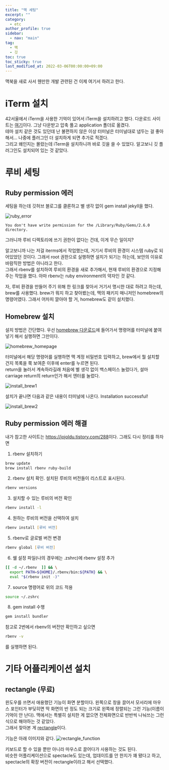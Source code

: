 ```yaml
---
title: "맥 세팅"
excerpt: ""
category: 
  - etc
author_profile: true
sidebar:
  - nav: "main" 
tag:
  - 맥
  - 깃
toc: true
toc_sticky: true
last_modified_at: 2022-03-06T00:00:00+09:00
---
```

맥북을 새로 사서 웬만한 개발 관련된 건 이제 여기서 하려고 한다. 

# iTerm 설치
42서울에서 iTerm을 사용한 기억이 있어서 iTerm을 설치하려고 했다. 다운로드 사이트는 [여기](https://iterm2.com/)이다. 그냥 다운받고 압축 풀고 application 폴더로 옮겼다.  
테마 설치 같은 것도 있던데 난 불편하지 않은 이상 터미널은 터미널대로 냅두는 걸 좋아해서... 나중에 플러그인 더 설치하게 되면 추가로 적겠다.  
그리고 왜인지는 몰랐는데 iTerm을 설치하니까 바로 깃을 쓸 수 있었다. 알고보니 깃 플러그인도 설치되어 있는 것 같았다.

# 루비 세팅
## Ruby permission 에러
세팅을 하는데 깃허브 블로그를 클론하고 별 생각 없이 gem install jekyll을 했다.

![ruby_error](/assets/images/page/etc/2022-03-06_ruby_error.png)

```
You don't have write permission for the /Library/Ruby/Gems/2.6.0 directory.
```
그러니까 루비 디렉토리에 쓰기 권한이 없다는 건데, 이게 무슨 일이지?

알고보니까 나는 저걸 iterms에서 작업했는데, 거기서 루비의 환경이 시스템 ruby로 되어있었던 것이다. 그래서 root 권한으로 실행하면 설치가 되기는 하는데, 보안의 이유로 바람직한 방법은 아니라고 한다.  
그래서 rbenv를 설치하여 루비의 환경을 새로 추가해서, 현재 루비의 환경으로 지정해주는 작업을 했다. 아마 rbenv는 ruby environment의 약자인 것 같다.

자, 루비 환경을 만들어 주기 위해 한 링크를 찾아서 거기서 명시한 대로 하려고 하는데, brew를 사용했다. brew가 뭐지 하고 찾아봤는데, 맥의 패키지 매니저인 homebrew의 명령어였다. 그래서 어차피 깔아야 할 거, homebrew도 같이 설치했다.

## Homebrew 설치
설치 방법은 간단했다. 우선 [homebrew 다운로드](https://brew.sh/index_ko)에 들어가서 명령어를 터미널에 붙여넣기 해서 실행하면 그만이다.

![homebrew_homepage](/assets/images/page/etc/2022-03-06_install_brew1.png)

터미널에서 해당 명령어를 실행하면 맥 계정 비밀번호 입력하고, brew에서 뭘 설치할 건지 목록을 쭉 보여준 이후에 enter를 누르면 된다.  
return을 눌러서 계속하라길래 처음에 별 생각 없이 백스페이스 눌렀다가, 설마 carriage return의 return인가 해서 엔터를 눌렀다.

![install_brew1](/assets/images/page/etc/2022-03-06_install_brew2.png)

설치가 끝나면 다음과 같은 내용이 터미널에 나온다. Installation successful!

![install_brew2](/assets/images/page/etc/2022-03-06_install_brew3.png)

## Ruby permission 에러 해결
내가 참고한 사이트는 <https://jojoldu.tistory.com/288>이다. 그래도 다시 정리를 하자면

1. rbenv 설치하기
```zsh
brew update  
brew install rbenv ruby-build
```

2. rbenv 설치 확인. 설치된 루비의 버전들이 리스트로 표시된다.
```zsh
rbenv versions
```

3. 설치할 수 있는 루비의 버전 확인
```zsh
rbenv install -l
```

4. 원하는 루비의 버전을 선택하여 설치
```zsh
rbenv install [루비 버전]
```

5. rbenv로 글로벌 버전 변경
```zsh
rbenv global [루비 버전]
```

6. 쉘 설정 파일(나의 경우에는 .zshrc)에 rbenv 설정 추가
```zsh
[[ -d ~/.rbenv  ]] && \
  export PATH=${HOME}/.rbenv/bin:${PATH} && \
  eval "$(rbenv init -)"
```

7. source 명령어로 위의 코드 적용
```zsh
source ~/.zshrc
```

8. gem install 수행
```zsh
gem install bundler
```

참고로 2번에서 rbenv의 버전만 확인하고 싶으면
```zsh
rbenv -v
```
를 실행하면 된다.

# 기타 어플리케이션 설치
## rectangle (무료)
윈도우를 쓰면서 애용했던 기능이 화면 분할이다. 왼쪽으로 창을 끌어서 모서리에 마우스 포인터가 부딪히면 딱 화면의 반 정도 되는 크기로 왼쪽에 정렬되는 그런 기능(이름이 기억이 안 난다). 맥에서는 특별히 설치한 게 없으면 전체화면으로 반반씩 나눠쓰는 그런 식으로 해야하는 것 같았다.  
그래서 찾아본 게 [rectangle](https://rectangleapp.com/)이다.

기능은 아래 이미지와 같다.
![rectangle_function](/assets/images/page/etc/2022-03-06_rectangle_func.png)

키보드로 할 수 있을 뿐만 아니라 마우스로 끌어다가 사용하는 것도 된다.  
비슷한 어플리케이션으로 spectacle도 있는데, 업데이트를 안 한지가 꽤 됐다고 하고, spectacle의 확장 버전이 rectangle이라고 해서 선택했다.